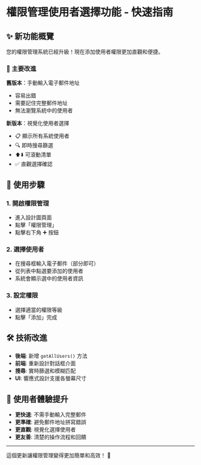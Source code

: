 # 權限管理使用者選擇功能 - 快速指南

## ✨ 新功能概覽

您的權限管理系統已經升級！現在添加使用者權限更加直觀和便捷。

### 🔄 主要改進

**舊版本**：手動輸入電子郵件地址

- 容易出錯
- 需要記住完整郵件地址  
- 無法瀏覽系統中的使用者

**新版本**：視覺化使用者選擇

- 📋 顯示所有系統使用者
- 🔍 即時搜尋篩選
- ⬆️⬇️ 可滾動清單
- ✅ 直觀選擇確認

## 📱 使用步驟

### 1. 開啟權限管理

- 進入設計圖頁面
- 點擊「權限管理」
- 點擊右下角 ➕ 按鈕

### 2. 選擇使用者

- 在搜尋框輸入電子郵件（部分即可）
- 從列表中點選要添加的使用者
- 系統會顯示選中的使用者資訊

### 3. 設定權限

- 選擇適當的權限等級
- 點擊「添加」完成

## 🛠️ 技術改進

- **後端**: 新增 `getAllUsers()` 方法
- **前端**: 重新設計對話框介面
- **搜尋**: 實時篩選和模糊匹配
- **UI**: 響應式設計支援各螢幕尺寸

## 🎯 使用者體驗提升

- **更快速**: 不需手動輸入完整郵件
- **更準確**: 避免郵件地址拼寫錯誤  
- **更直觀**: 視覺化選擇使用者
- **更友善**: 清楚的操作流程和回饋

---

這個更新讓權限管理變得更加簡單和高效！ 🚀
